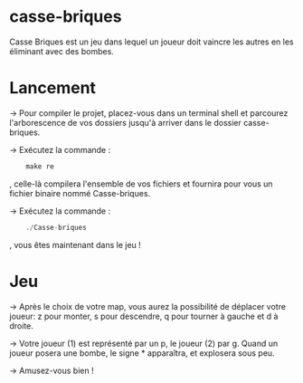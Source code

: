 # casse-briques

Casse Briques est un jeu dans lequel un joueur doit vaincre les autres en les éliminant avec des bombes.

# Lancement

-> Pour compiler le projet, placez-vous dans un terminal shell et parcourez l'arborescence de vos dossiers jusqu'à arriver dans le dossier casse-briques.

-> Exécutez la commande : 
```c
    make re
```
, celle-là compilera l'ensemble de vos fichiers et fournira pour vous un fichier binaire nommé Casse-briques.

-> Exécutez la commande : 
```c
    ./Casse-briques
```
, vous êtes maintenant dans le jeu !

# Jeu

-> Après le choix de votre map, vous aurez la possibilité de déplacer votre joueur: z pour monter, s pour descendre, q pour tourner à gauche et d à droite.

-> Votre joueur (1) est représenté par un p, le joueur (2) par g. Quand un joueur posera une bombe, le signe * apparaîtra, et explosera sous peu.

-> Amusez-vous bien !